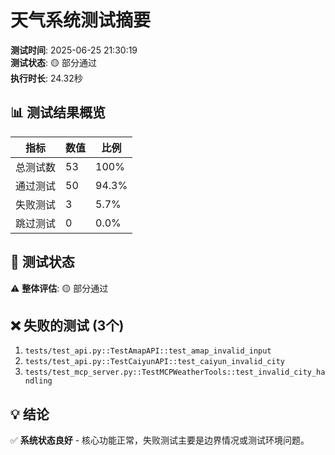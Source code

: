 # 天气系统测试摘要

**测试时间**: 2025-06-25 21:30:19  
**测试状态**: 🟡 部分通过  
**执行时长**: 24.32秒

## 📊 测试结果概览

| 指标 | 数值 | 比例 |
|------|------|------|
| 总测试数 | 53 | 100% |
| 通过测试 | 50 | 94.3% |
| 失败测试 | 3 | 5.7% |
| 跳过测试 | 0 | 0.0% |

## 🎯 测试状态

⚠️ **整体评估**: 🟡 部分通过

## ❌ 失败的测试 (3个)

1. `tests/test_api.py::TestAmapAPI::test_amap_invalid_input`
2. `tests/test_api.py::TestCaiyunAPI::test_caiyun_invalid_city`
3. `tests/test_mcp_server.py::TestMCPWeatherTools::test_invalid_city_handling`

## 💡 结论

✅ **系统状态良好** - 核心功能正常，失败测试主要是边界情况或测试环境问题。

